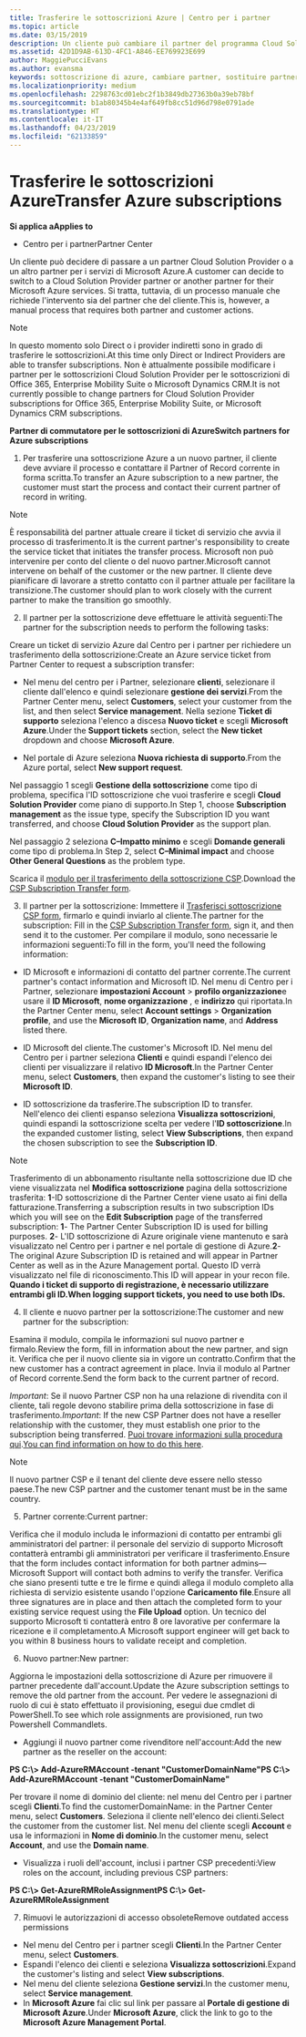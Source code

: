 ```yaml
---
title: Trasferire le sottoscrizioni Azure | Centro per i partner
ms.topic: article
ms.date: 03/15/2019
description: Un cliente può cambiare il partner del programma Cloud Solution Provider (CSP) scelto per i servizi di Microsoft Azure. Tuttavia, questo è un processo manuale che richiede l'intervento sia del partner che del cliente.
ms.assetid: 42D1D9AB-613D-4FC1-A846-EE769923E699
author: MaggiePucciEvans
ms.author: evansma
keywords: sottoscrizione di azure, cambiare partner, sostituire partner, ottenere nuovo partner, partner diverso
ms.localizationpriority: medium
ms.openlocfilehash: 2298763cd01ebc2f1b3849db27363b0a39eb78bf
ms.sourcegitcommit: b1ab80345b4e4af649fb8cc51d96d798e0791ade
ms.translationtype: HT
ms.contentlocale: it-IT
ms.lasthandoff: 04/23/2019
ms.locfileid: "62133859"
---
```

# <a name="transfer-azure-subscriptions"></a><span data-ttu-id="f181e-105">Trasferire le sottoscrizioni Azure</span><span class="sxs-lookup"><span data-stu-id="f181e-105">Transfer Azure subscriptions</span></span> 

<span data-ttu-id="f181e-106">**Si applica a**</span><span class="sxs-lookup"><span data-stu-id="f181e-106">**Applies to**</span></span>

-  <span data-ttu-id="f181e-107">Centro per i partner</span><span class="sxs-lookup"><span data-stu-id="f181e-107">Partner Center</span></span>

<span data-ttu-id="f181e-108">Un cliente può decidere di passare a un partner Cloud Solution Provider o a un altro partner per i servizi di Microsoft Azure.</span><span class="sxs-lookup"><span data-stu-id="f181e-108">A customer can decide to switch to a Cloud Solution Provider partner or another partner for their Microsoft Azure services.</span></span> <span data-ttu-id="f181e-109">Si tratta, tuttavia, di un processo manuale che richiede l'intervento sia del partner che del cliente.</span><span class="sxs-lookup"><span data-stu-id="f181e-109">This is, however, a manual process that requires both partner and customer actions.</span></span>

>[!Note]  
><span data-ttu-id="f181e-110">In questo momento solo Direct o i provider indiretti sono in grado di trasferire le sottoscrizioni.</span><span class="sxs-lookup"><span data-stu-id="f181e-110">At this time only Direct or Indirect Providers are able to transfer subscriptions.</span></span>
><span data-ttu-id="f181e-111">Non è attualmente possibile modificare i partner per le sottoscrizioni Cloud Solution Provider per le sottoscrizioni di Office 365, Enterprise Mobility Suite o Microsoft Dynamics CRM.</span><span class="sxs-lookup"><span data-stu-id="f181e-111">It is not currently possible to change partners for Cloud Solution Provider subscriptions for Office 365, Enterprise Mobility Suite, or Microsoft Dynamics CRM subscriptions.</span></span>



<span data-ttu-id="f181e-112">**Partner di commutatore per le sottoscrizioni di Azure**</span><span class="sxs-lookup"><span data-stu-id="f181e-112">**Switch partners for Azure subscriptions**</span></span>

1. <span data-ttu-id="f181e-113">Per trasferire una sottoscrizione Azure a un nuovo partner, il cliente deve avviare il processo e contattare il Partner of Record corrente in forma scritta.</span><span class="sxs-lookup"><span data-stu-id="f181e-113">To transfer an Azure subscription to a new partner, the customer must start the process and contact their current partner of record in writing.</span></span> 
>[!Note]
><span data-ttu-id="f181e-114">È responsabilità del partner attuale creare il ticket di servizio che avvia il processo di trasferimento.</span><span class="sxs-lookup"><span data-stu-id="f181e-114">It is the current partner's responsibility to create the service ticket that initiates the transfer process.</span></span> <span data-ttu-id="f181e-115">Microsoft non può intervenire per conto del cliente o del nuovo partner.</span><span class="sxs-lookup"><span data-stu-id="f181e-115">Microsoft cannot intervene on behalf of the customer or the new partner.</span></span> <span data-ttu-id="f181e-116">Il cliente deve pianificare di lavorare a stretto contatto con il partner attuale per facilitare la transizione.</span><span class="sxs-lookup"><span data-stu-id="f181e-116">The customer should plan to work closely with the current partner to make the transition go smoothly.</span></span>

2. <span data-ttu-id="f181e-117">Il partner per la sottoscrizione deve effettuare le attività seguenti:</span><span class="sxs-lookup"><span data-stu-id="f181e-117">The partner for the subscription needs to perform the following tasks:</span></span>

<span data-ttu-id="f181e-118">Creare un ticket di servizio Azure dal Centro per i partner per richiedere un trasferimento della sottoscrizione:</span><span class="sxs-lookup"><span data-stu-id="f181e-118">Create an Azure service ticket from Partner Center to request a subscription transfer:</span></span>
-   <span data-ttu-id="f181e-119">Nel menu del centro per i Partner, selezionare **clienti**, selezionare il cliente dall'elenco e quindi selezionare **gestione dei servizi**.</span><span class="sxs-lookup"><span data-stu-id="f181e-119">From the Partner Center menu, select **Customers**, select your customer from the list, and then select **Service management**.</span></span> <span data-ttu-id="f181e-120">Nella sezione **Ticket di supporto** seleziona l'elenco a discesa **Nuovo ticket** e scegli **Microsoft Azure**.</span><span class="sxs-lookup"><span data-stu-id="f181e-120">Under the **Support tickets** section, select the **New ticket** dropdown and choose **Microsoft Azure**.</span></span>

-   <span data-ttu-id="f181e-121">Nel portale di Azure seleziona **Nuova richiesta di supporto**.</span><span class="sxs-lookup"><span data-stu-id="f181e-121">From the Azure portal, select **New support request**.</span></span>

<span data-ttu-id="f181e-122">Nel passaggio 1 scegli **Gestione della sottoscrizione** come tipo di problema, specifica l'ID sottoscrizione che vuoi trasferire e scegli **Cloud Solution Provider** come piano di supporto.</span><span class="sxs-lookup"><span data-stu-id="f181e-122">In Step 1, choose **Subscription management** as the issue type, specify the Subscription ID you want transferred, and choose **Cloud Solution Provider** as the support plan.</span></span>

<span data-ttu-id="f181e-123">Nel passaggio 2 seleziona **C–Impatto minimo** e scegli **Domande generali** come tipo di problema.</span><span class="sxs-lookup"><span data-stu-id="f181e-123">In Step 2, select **C–Minimal impact** and choose **Other General Questions** as the problem type.</span></span>

<span data-ttu-id="f181e-124">Scarica il [modulo per il trasferimento della sottoscrizione CSP](https://assets.windowsphone.com/5222c408-e546-4e01-b72a-2ec7d4c43d57/CSP_Subscription_Transfer_Form_Azure_InvariantCulture_Default.zip).</span><span class="sxs-lookup"><span data-stu-id="f181e-124">Download the [CSP Subscription Transfer form](https://assets.windowsphone.com/5222c408-e546-4e01-b72a-2ec7d4c43d57/CSP_Subscription_Transfer_Form_Azure_InvariantCulture_Default.zip).</span></span>

3. <span data-ttu-id="f181e-125">Il partner per la sottoscrizione: Immettere il [Trasferisci sottoscrizione CSP form](https://assets.windowsphone.com/5222c408-e546-4e01-b72a-2ec7d4c43d57/CSP_Subscription_Transfer_Form_Azure_InvariantCulture_Default.zip), firmarlo e quindi inviarlo al cliente.</span><span class="sxs-lookup"><span data-stu-id="f181e-125">The partner for the subscription: Fill in the [CSP Subscription Transfer form](https://assets.windowsphone.com/5222c408-e546-4e01-b72a-2ec7d4c43d57/CSP_Subscription_Transfer_Form_Azure_InvariantCulture_Default.zip), sign it, and then send it to the customer.</span></span> <span data-ttu-id="f181e-126">Per compilare il modulo, sono necessarie le informazioni seguenti:</span><span class="sxs-lookup"><span data-stu-id="f181e-126">To fill in the form, you'll need the following information:</span></span>

- <span data-ttu-id="f181e-127">ID Microsoft e informazioni di contatto del partner corrente.</span><span class="sxs-lookup"><span data-stu-id="f181e-127">The current partner's contact information and Microsoft ID.</span></span> <span data-ttu-id="f181e-128">Nel menu di Centro per i Partner, selezionare **impostazioni Account** &gt; **profilo organizzazione**e usare il **ID Microsoft**, **nome organizzazione** , e **indirizzo** qui riportata.</span><span class="sxs-lookup"><span data-stu-id="f181e-128">In the Partner Center menu, select **Account settings** &gt; **Organization profile**, and use the **Microsoft ID**, **Organization name**, and **Address** listed there.</span></span>

- <span data-ttu-id="f181e-129">ID Microsoft del cliente.</span><span class="sxs-lookup"><span data-stu-id="f181e-129">The customer's Microsoft ID.</span></span> <span data-ttu-id="f181e-130">Nel menu del Centro per i partner seleziona **Clienti** e quindi espandi l'elenco dei clienti per visualizzare il relativo **ID Microsoft**.</span><span class="sxs-lookup"><span data-stu-id="f181e-130">In the Partner Center menu, select **Customers**, then expand the customer's listing to see their **Microsoft ID**.</span></span>

- <span data-ttu-id="f181e-131">ID sottoscrizione da trasferire.</span><span class="sxs-lookup"><span data-stu-id="f181e-131">The subscription ID to transfer.</span></span> <span data-ttu-id="f181e-132">Nell'elenco dei clienti espanso seleziona **Visualizza sottoscrizioni**, quindi espandi la sottoscrizione scelta per vedere l'**ID sottoscrizione**.</span><span class="sxs-lookup"><span data-stu-id="f181e-132">In the expanded customer listing, select **View Subscriptions**, then expand the chosen subscription to see the **Subscription ID**.</span></span>

>[!Note]
><span data-ttu-id="f181e-133">Trasferimento di un abbonamento risultante nella sottoscrizione due ID che viene visualizzata nel **Modifica sottoscrizione** pagina della sottoscrizione trasferita: **1**-ID sottoscrizione di the Partner Center viene usato ai fini della fatturazione.</span><span class="sxs-lookup"><span data-stu-id="f181e-133">Transferring a subscription results in two subscription IDs which you will see on the **Edit Subscription** page of the transferred subscription: **1**- The Partner Center Subscription ID is used for billing purposes.</span></span> 
<span data-ttu-id="f181e-134">**2**- L'ID sottoscrizione di Azure originale viene mantenuto e sarà visualizzato nel Centro per i partner e nel portale di gestione di Azure.</span><span class="sxs-lookup"><span data-stu-id="f181e-134">**2**-  The original Azure Subscription ID is retained and will appear in Partner Center as well as in the Azure Management portal.</span></span> <span data-ttu-id="f181e-135">Questo ID verrà visualizzato nel file di riconoscimento.</span><span class="sxs-lookup"><span data-stu-id="f181e-135">This ID will appear in your recon file.</span></span>  <span data-ttu-id="f181e-136">**Quando i ticket di supporto di registrazione, è necessario utilizzare entrambi gli ID.**</span><span class="sxs-lookup"><span data-stu-id="f181e-136">**When logging support tickets, you need to use both IDs.**</span></span>

4. <span data-ttu-id="f181e-137">Il cliente e nuovo partner per la sottoscrizione:</span><span class="sxs-lookup"><span data-stu-id="f181e-137">The customer and new partner for the subscription:</span></span>

<span data-ttu-id="f181e-138">Esamina il modulo, compila le informazioni sul nuovo partner e firmalo.</span><span class="sxs-lookup"><span data-stu-id="f181e-138">Review the form, fill in information about the new partner, and sign it.</span></span> <span data-ttu-id="f181e-139">Verifica che per il nuovo cliente sia in vigore un contratto.</span><span class="sxs-lookup"><span data-stu-id="f181e-139">Confirm that the new customer has a contract agreement in place.</span></span> <span data-ttu-id="f181e-140">Invia il modulo al Partner of Record corrente.</span><span class="sxs-lookup"><span data-stu-id="f181e-140">Send the form back to the current partner of record.</span></span>

<span data-ttu-id="f181e-141">*Important*: Se il nuovo Partner CSP non ha una relazione di rivendita con il cliente, tali regole devono stabilire prima della sottoscrizione in fase di trasferimento.</span><span class="sxs-lookup"><span data-stu-id="f181e-141">*Important*: If the new CSP Partner does not have a reseller relationship with the customer, they must establish one prior to the subscription being transferred.</span></span> <span data-ttu-id="f181e-142">[Puoi trovare informazioni sulla procedura qui](request-a-relationship-with-a-customer.md).</span><span class="sxs-lookup"><span data-stu-id="f181e-142">[You can find information on how to do this here](request-a-relationship-with-a-customer.md).</span></span>

>[!Note]
><span data-ttu-id="f181e-143">Il nuovo partner CSP e il tenant del cliente deve essere nello stesso paese.</span><span class="sxs-lookup"><span data-stu-id="f181e-143">The new CSP partner and the customer tenant must be in the same country.</span></span> 

5. <span data-ttu-id="f181e-144">Partner corrente:</span><span class="sxs-lookup"><span data-stu-id="f181e-144">Current partner:</span></span>

<span data-ttu-id="f181e-145">Verifica che il modulo includa le informazioni di contatto per entrambi gli amministratori del partner: il personale del servizio di supporto Microsoft contatterà entrambi gli amministratori per verificare il trasferimento.</span><span class="sxs-lookup"><span data-stu-id="f181e-145">Ensure that the form includes contact information for both partner admins—Microsoft Support will contact both admins to verify the transfer.</span></span> <span data-ttu-id="f181e-146">Verifica che siano presenti tutte e tre le firme e quindi allega il modulo completo alla richiesta di servizio esistente usando l'opzione **Caricamento file**.</span><span class="sxs-lookup"><span data-stu-id="f181e-146">Ensure all three signatures are in place and then attach the completed form to your existing service request using the **File Upload** option.</span></span> <span data-ttu-id="f181e-147">Un tecnico del supporto Microsoft ti contatterà entro 8 ore lavorative per confermare la ricezione e il completamento.</span><span class="sxs-lookup"><span data-stu-id="f181e-147">A Microsoft support engineer will get back to you within 8 business hours to validate receipt and completion.</span></span>

6. <span data-ttu-id="f181e-148">Nuovo partner:</span><span class="sxs-lookup"><span data-stu-id="f181e-148">New partner:</span></span>

<span data-ttu-id="f181e-149">Aggiorna le impostazioni della sottoscrizione di Azure per rimuovere il partner precedente dall'account.</span><span class="sxs-lookup"><span data-stu-id="f181e-149">Update the Azure subscription settings to remove the old partner from the account.</span></span> <span data-ttu-id="f181e-150">Per vedere le assegnazioni di ruolo di cui è stato effettuato il provisioning, esegui due cmdlet di PowerShell.</span><span class="sxs-lookup"><span data-stu-id="f181e-150">To see which role assignments are provisioned, run two Powershell Commandlets.</span></span>

-   <span data-ttu-id="f181e-151">Aggiungi il nuovo partner come rivenditore nell'account:</span><span class="sxs-lookup"><span data-stu-id="f181e-151">Add the new partner as the reseller on the account:</span></span>

<span data-ttu-id="f181e-152">**PS C:\\&gt; Add-AzureRMAccount -tenant "CustomerDomainName"**</span><span class="sxs-lookup"><span data-stu-id="f181e-152">**PS C:\\&gt; Add-AzureRMAccount -tenant "CustomerDomainName"**</span></span>

<span data-ttu-id="f181e-153">Per trovare il nome di dominio del cliente: nel menu del Centro per i partner scegli **Clienti**.</span><span class="sxs-lookup"><span data-stu-id="f181e-153">To find the customerDomainName: in the Partner Center menu, select **Customers**.</span></span> <span data-ttu-id="f181e-154">Seleziona il cliente nell'elenco dei clienti.</span><span class="sxs-lookup"><span data-stu-id="f181e-154">Select the customer from the customer list.</span></span> <span data-ttu-id="f181e-155">Nel menu del cliente scegli **Account** e usa le informazioni in **Nome di dominio**.</span><span class="sxs-lookup"><span data-stu-id="f181e-155">In the customer menu, select **Account**, and use the **Domain name**.</span></span>

-   <span data-ttu-id="f181e-156">Visualizza i ruoli dell'account, inclusi i partner CSP precedenti:</span><span class="sxs-lookup"><span data-stu-id="f181e-156">View roles on the account, including previous CSP partners:</span></span>

<span data-ttu-id="f181e-157">**PS C:\\&gt; Get-AzureRMRoleAssignment**</span><span class="sxs-lookup"><span data-stu-id="f181e-157">**PS C:\\&gt; Get-AzureRMRoleAssignment**</span></span>

7. <span data-ttu-id="f181e-158">Rimuovi le autorizzazioni di accesso obsolete</span><span class="sxs-lookup"><span data-stu-id="f181e-158">Remove outdated access permissions</span></span>

-  <span data-ttu-id="f181e-159">Nel menu del Centro per i partner scegli **Clienti**.</span><span class="sxs-lookup"><span data-stu-id="f181e-159">In the Partner Center menu, select **Customers**.</span></span> 
-  <span data-ttu-id="f181e-160">Espandi l'elenco dei clienti e seleziona **Visualizza sottoscrizioni**.</span><span class="sxs-lookup"><span data-stu-id="f181e-160">Expand the customer's listing and select **View subscriptions**.</span></span> 
-  <span data-ttu-id="f181e-161">Nel menu del cliente seleziona **Gestione servizi**.</span><span class="sxs-lookup"><span data-stu-id="f181e-161">In the customer menu, select **Service management**.</span></span> 
-  <span data-ttu-id="f181e-162">In **Microsoft Azure** fai clic sul link per passare al **Portale di gestione di Microsoft Azure**.</span><span class="sxs-lookup"><span data-stu-id="f181e-162">Under **Microsoft Azure**, click the link to go to the **Microsoft Azure Management Portal**.</span></span>

 

 



